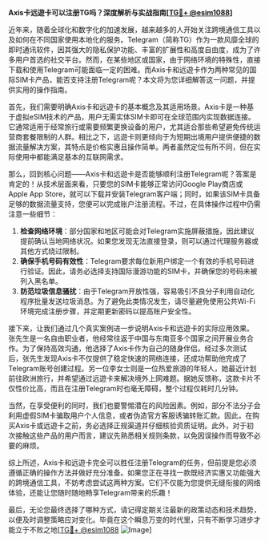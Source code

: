 **Axis卡远遊卡可以注册TG吗？深度解析与实战指南[[TG💪+ @esim1088](https://t.me/s/esim1088)]**

近年来，随着全球化和数字化的加速发展，越来越多的人开始关注跨境通信工具以及如何在不同国家使用本地化的服务。Telegram（简称TG）作为一款风靡全球的即时通讯软件，因其强大的隐私保护功能、丰富的扩展性和高度自由度，成为了许多用户首选的社交平台。然而，在某些地区或国家，由于网络环境的特殊性，直接下载和使用Telegram可能面临一定的困难。而Axis卡和远遊卡作为两种常见的国际SIM卡产品，能否支持注册Telegram呢？本文将为您详细解答这一问题，并提供实用的操作指南。

首先，我们需要明确Axis卡和远遊卡的基本概念及其适用场景。Axis卡是一种基于虚拟eSIM技术的产品，用户无需实体SIM卡即可在全球范围内实现数据连接。它通常适用于经常旅行或需要频繁更换设备的用户，尤其适合那些希望避免传统运营商套餐限制的人群。相比之下，远遊卡则更倾向于为短期出境用户提供便捷的数据流量解决方案，其特点是价格实惠且操作简单。两者虽然定位有所不同，但在实际使用中都能满足基本的互联网需求。

那么，回到核心问题——Axis卡和远遊卡是否能够顺利注册Telegram呢？答案是肯定的！从技术层面来看，只要您的SIM卡能够正常访问Google Play商店或Apple App Store，就可以下载并安装Telegram客户端；同时，如果该SIM卡具备足够的数据流量支持，您便可以完成账户注册流程。不过，在具体操作过程中仍需注意一些细节：

1. **检查网络环境**：部分国家和地区可能会对Telegram实施屏蔽措施，因此建议提前确认当地网络状况。如果您发现无法直接登录，则可以通过代理服务器或其他方式绕过限制。
2. **确保手机号码有效性**：Telegram要求每位新用户绑定一个有效的手机号码进行验证。因此，请务必选择支持国际漫游功能的SIM卡，并确保您的号码未被列入黑名单。
3. **防范垃圾信息骚扰**：由于Telegram开放性强，容易吸引不良分子利用自动化程序批量发送垃圾消息。为了避免此类情况发生，请尽量避免使用公共Wi-Fi环境完成注册步骤，并定期更新密码以提高账户安全性。

接下来，让我们通过几个真实案例进一步说明Axis卡和远遊卡的实际应用效果。张先生是一名自由职业者，他经常往返于中国与东南亚多个国家之间开展业务合作。为了保持高效沟通，他选择了Axis卡作为自己的随身伴侣。经过多次测试后，张先生发现Axis卡不仅提供了稳定快速的网络连接，还成功帮助他完成了Telegram账号创建过程。另一位李女士则是一位热爱旅游的年轻人，她最近计划前往欧洲旅行，并希望通过远遊卡来解决境外上网难题。据她反馈称，这款卡片不仅性价比高，而且在注册Telegram时也毫无障碍，整个过程仅耗时几分钟。

当然，在享受便利的同时，我们也要警惕潜在的风险因素。例如，部分不法分子会利用虚假SIM卡骗取用户个人信息，或者伪造官方客服诱骗转账汇款。因此，在购买Axis卡或远遊卡之前，务必选择正规渠道并仔细核验资质证明。此外，对于初次接触这些产品的用户而言，建议先熟悉相关规则条款，以免因误操作而导致不必要的麻烦。

综上所述，Axis卡和远遊卡完全可以胜任注册Telegram的任务，但前提是您必须遵循正确的操作方法并做好充分准备。如果您正在寻找一款既经济实惠又功能强大的跨境通信工具，不妨考虑尝试这两种方案。它们不仅能为您提供无缝衔接的网络体验，还能让您随时随地畅享Telegram带来的乐趣！

最后，无论您最终选择了哪种方式，请记得定期关注最新的政策动态和技术趋势，以便及时调整策略应对变化。毕竟在这个瞬息万变的时代里，只有不断学习进步才能立于不败之地[[TG💪+ @esim1088](https://t.me/s/esim1088) ![Image](https://i.postimg.cc/4NQfJmqS/Snipaste-2025-05-13-00-14-12.png)]
